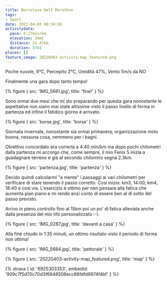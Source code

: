 ```yaml
---
title: Barcelona Half Marathon
tags:
- Sport
date: 2022-04-03 08:34:59
activitydata:
  pace: 4:27min/km
  elevation: 39mt
  distance: 21.47km
  duration: 5741
places: []
feature_image: 20220403-activity-map_featured.png
---
```


Poche nuvole, 6°C, Percepito 2°C, Umidità 47%, Vento 5m/s da NO

Finalmente una gara dopo tanto tempo!

{% figure { src: 'IMG_5681.jpg', title: 'fine!' } %}

<!--more-->

Sono ormai due mesi che mi sto preparando per questa gara nonostante le aspettative non siano mai state altissime visto il passo livello di forma in partenza ed infine il fatidico giorno è arrivato.

{% figure { src: 'borse.jpg', title: 'borse' } %}

Giornata invernale, nonostante sia ormai primavera; organizzazione moto buona, nessuna cosa, nemmeno per i bagni.

Obiettivo concordato era correrla a 4:40 min/km ma dopo pochi chilometri dalla partenza mi accorgo che, come sempre, il mio Fenix 5 inizia a guadagnare terreno e già al  secondo chilomtro segna 2.3km.

{% figure { src: 'partenza.jpg', title: 'partenza' } %}

Decido quindi calcolarmi "a mente" i passaggi ai vari chilometri per verificare di stare tenendo il passo corretto. Così inizio: km3, 14:00; km4, 18:40 e così via. L'esercizio è ottimo per non pensare alla fatica che aumenta pian piano e mi rendo anzi conto di essere ben al di sotto del passo previsto.

Arrivo in pieno controllo fino al 15km poi un po' di fatica alleviata anche dalla presenza del mio tifo personalizzato :-).

{% figure { src: 'IMG_0287.jpg', title: 'davanti a casa' } %}

Alla fine chiudo in 1:35 minuti, un ottimo risultato visto il periodo di forma non ottima!

{% figure { src: 'IMG_5684.jpg', title: 'pettorale' } %}

{% figure { src: '20220403-activity-map_featured.png', title: 'map' } %}

{% strava { id: '6925303353', embedId: '909c7f5d70c70d3f6848506ecc86fdfd8974f4bf' } %}